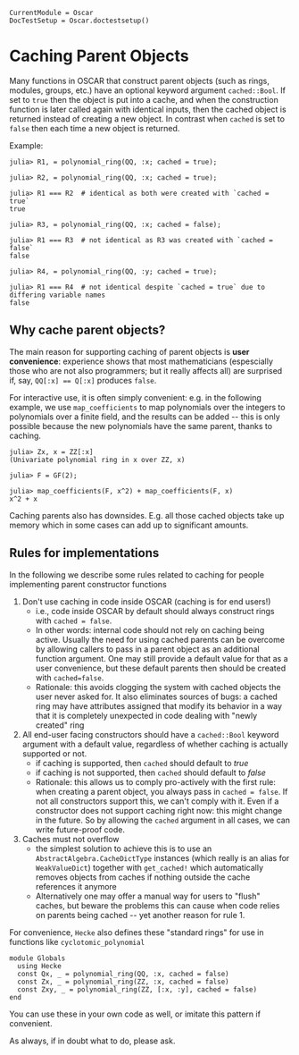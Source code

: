 ```@meta
CurrentModule = Oscar
DocTestSetup = Oscar.doctestsetup()
```

# Caching Parent Objects

Many functions in OSCAR that construct parent objects (such as rings, modules,
groups, etc.) have an optional keyword argument `cached::Bool`. If set to
`true` then the object is put into a cache, and when the construction function
is later called again with identical inputs, then the cached object is
returned instead of creating a new object. In contrast when `cached` is set to
`false` then each time a new object is returned.

Example:
```jldoctest
julia> R1, = polynomial_ring(QQ, :x; cached = true);

julia> R2, = polynomial_ring(QQ, :x; cached = true);

julia> R1 === R2  # identical as both were created with `cached = true`
true

julia> R3, = polynomial_ring(QQ, :x; cached = false);

julia> R1 === R3  # not identical as R3 was created with `cached = false`
false

julia> R4, = polynomial_ring(QQ, :y; cached = true);

julia> R1 === R4  # not identical despite `cached = true` due to differing variable names
false
```

## Why cache parent objects?

The main reason for supporting caching of parent objects is **user convenience**:
experience shows that most mathematicians (espescially those who are not also
programmers; but it really affects all) are surprised if, say, `QQ[:x] == Q[:x]`
produces `false`.

For interactive use, it is often simply convenient: e.g. in the following example,
we use `map_coefficients` to map polynomials over the integers to polynomials
over a finite field, and the results can be added -- this is only possible because
the new polynomials have the same parent, thanks to caching.
```jldoctest
julia> Zx, x = ZZ[:x]
(Univariate polynomial ring in x over ZZ, x)

julia> F = GF(2);

julia> map_coefficients(F, x^2) + map_coefficients(F, x)
x^2 + x
```

Caching parents also has downsides. E.g. all those cached objects take up memory which
in some cases can add up to significant amounts.


## Rules for implementations

In the following we describe some rules related to caching for people implementing
parent constructor functions

1. Don't use caching in code inside OSCAR (caching is for end users!)
   - i.e., code inside OSCAR by default should always construct rings with `cached = false`.
   - In other words: internal code should not rely on caching being active.
     Usually the need for using cached parents can be overcome by allowing callers to
     pass in a parent object as an additional function argument. One may still provide a
     default value for that as a user convenience, but these default parents then should
     be created with `cached=false`.
   - Rationale: this avoids clogging the system with cached objects the user never asked
     for. It also eliminates sources of bugs: a cached ring may have attributes assigned
     that modify its behavior in a way that it is completely unexpected in code dealing
     with "newly created" ring
2. All end-user facing constructors should have a `cached::Bool` keyword argument
   with a default value, regardless of whether caching is actually supported or not.
   - if caching is supported, then `cached` should default to *true*
   - if caching is not supported, then `cached` should default to *false*
   - Rationale: this allows us to comply pro-actively with the first rule: when creating
     a parent object, you always pass in `cached = false`. If not all constructors
     support this, we can't comply with it. Even if a constructor does not support
     caching right now: this might change in the future. So by allowing the `cached`
     argument in all cases, we can write future-proof code.
3. Caches must not overflow
   - the simplest solution to achieve this is to use an `AbstractAlgebra.CacheDictType`
     instances (which really is an alias for `WeakValueDict`) together with `get_cached!`
     which automatically removes objects from caches if nothing outside the cache references
     it anymore
   - Alternatively one may offer a manual way for users to "flush" caches, but beware
     the problems this can cause when code relies on parents being cached -- yet another
     reason for rule 1.

For convenience, `Hecke` also defines these "standard rings" for use in functions
like `cyclotomic_polynomial`
```
module Globals
  using Hecke
  const Qx, _ = polynomial_ring(QQ, :x, cached = false)
  const Zx, _ = polynomial_ring(ZZ, :x, cached = false)
  const Zxy, _ = polynomial_ring(ZZ, [:x, :y], cached = false)
end
```
You can use these in your own code as well, or imitate this pattern if convenient.

As always, if in doubt what to do, please ask.
